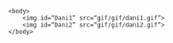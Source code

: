 <html>
	<head>
		<meta charset=“utf-8”>
		<title>GIF!</title>
		<meta  name=“description” content=“Animated Gifs from Core Studio”>
		<meta name = “author” content=“core”>
		<meta name = “og:title” content=“GIF!”>
		<meta name = “og:image” content=“”>
		<meta name = “og:description” content=“Animated Gifs from Core Studio”>
		<meta name = “og:site_name” content=“GIF!”>
	</head>

	<body>
		<img id=“Dani1” src=“gif/gif/dani1.gif”>
		<img id=“Dani2” src=“gif/gif/dani2.gif”>
	</body>

</html>

